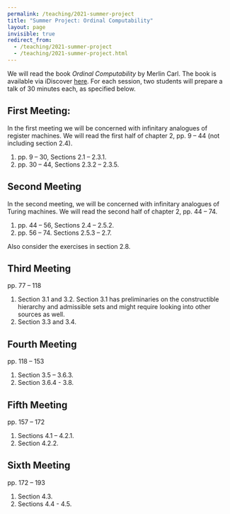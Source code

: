 ```yaml
---
permalink: /teaching/2021-summer-project
title: "Summer Project: Ordinal Computability"
layout: page
invisible: true
redirect_from: 
  - /teaching/2021-summer-project
  - /teaching/2021-summer-project.html
---
```


We will read the book *Ordinal Computability* by Merlin Carl. The book is available via iDiscover [here](https://idiscover.lib.cam.ac.uk/permalink/f/i6hdf6/44CAM_ALMA51596317020003606). For each session, two students will prepare a talk of 30 minutes each, as specified below.

## First Meeting: 

In the first meeting we will be concerned with infinitary analogues of register machines. We will read the first half of chapter 2, pp. 9 – 44 (not including section 2.4).

1. pp. 9 – 30, Sections 2.1 – 2.3.1.
2. pp. 30 – 44, Sections 2.3.2 – 2.3.5.

## Second Meeting

In the second meeting, we will be concerned with infinitary analogues of Turing machines. We will read the second half of chapter 2, pp. 44 – 74. 

1. pp. 44 – 56, Sections 2.4 – 2.5.2.
2. pp. 56 – 74. Sections 2.5.3 – 2.7.

Also consider the exercises in section 2.8.

## Third Meeting

pp. 77 – 118

1. Section 3.1 and 3.2. Section 3.1 has preliminaries on the constructible hierarchy and admissible sets and might require looking into other sources as well. 
2. Section 3.3 and 3.4. 

## Fourth Meeting

pp. 118 – 153

1. Section 3.5 – 3.6.3.
2. Section 3.6.4 - 3.8.     


## Fifth Meeting

pp. 157 – 172

1. Sections 4.1 – 4.2.1.
2. Section 4.2.2.

## Sixth Meeting

pp. 172 – 193

1. Section 4.3.
2. Sections 4.4 - 4.5.
